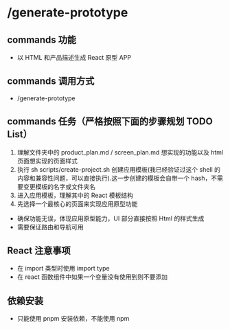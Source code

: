 # /generate-prototype

## commands 功能
- 以 HTML 和产品描述生成 React 原型 APP

## commands 调用方式
- /generate-prototype

## commands 任务（严格按照下面的步骤规划 TODO List）
1. 理解文件夹中的 product_plan.md / screen_plan.md 想实现的功能以及 html 页面想实现的页面样式
2. 执行 sh scripts/create-project.sh 创建应用模板(我已经验证过这个 shell 的内容和兼容性问题，可以直接执行).这一步创建的模板会自带一个 hash，不需要变更模板的名字或文件夹名
3. 进入应用模板，理解其中的 React 模板结构
4. 先选择一个最核心的页面来实现应用原型功能
  - 确保功能无误，体现应用原型能力，UI 部分直接按照 Html 的样式生成
  - 需要保证路由和导航可用

## React 注意事项
- 在 import 类型时使用 import type
- 在 react 函数组件中如果一个变量没有使用到则不要添加

## 依赖安装
- 只能使用 pnpm 安装依赖，不能使用 npm